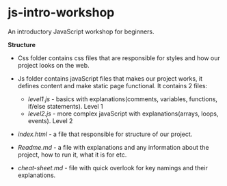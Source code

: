 # js-intro-workshop

An introductory JavaScript workshop for beginners.

**Structure**

- Css folder contains css files that are responsible for styles and how our project looks on the web.

- Js folder contains javaScript files that makes our project works, it defines content and make static page functional.
    It contains 2 files:
    - _level1.js_ - basics with explanations(comments, variables, functions, if/else statements). Level 1
    - _level2.js_ - more complex javaScript with explanations(arrays, loops, events). Level 2

- _index.html_ - a file that responsible for structure of our project.

- _Readme.md_ - a file with explanations and any information about the project, how to run it, what it is for etc.

- _cheat-sheet.md_ - file with quick overlook for key namings and their explanations.
